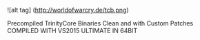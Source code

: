 ![alt tag] (http://worldofwarcry.de/tcb.png)

Precompiled TrinityCore Binaries Clean and with Custom Patches<br>
COMPILED WITH VS2015 ULTIMATE IN 64BIT


